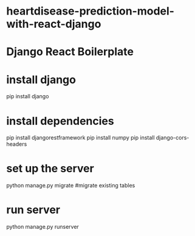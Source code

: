 # heartdisease-prediction-model-with-react-django
# Django React Boilerplate
# install django
pip install django   
# install dependencies
pip install djangorestframework 
pip install numpy 
pip install django-cors-headers 
# set up the server
python manage.py migrate #migrate existing tables
# run server
python manage.py runserver     
      